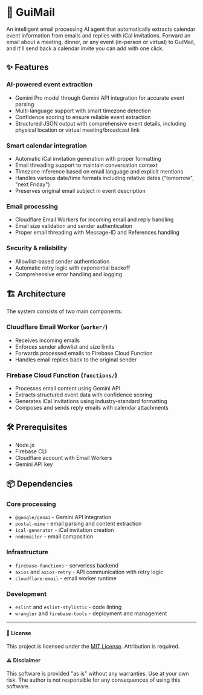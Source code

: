 # 📧 GuiMail

An intelligent email processing AI agent that automatically extracts calendar event information from emails and replies with iCal invitations. Forward an email about a meeting, dinner, or any event (in-person or virtual) to GuiMail, and it'll send back a calendar invite you can add with one click.

## ✨ Features

### AI-powered event extraction
- Gemini Pro model through Gemini API integration for accurate event parsing
- Multi-language support with smart timezone detection
- Confidence scoring to ensure reliable event extraction
- Structured JSON output with comprehensive event details, including physical location or virtual meeting/broadcast link

### Smart calendar integration
- Automatic iCal invitation generation with proper formatting
- Email threading support to maintain conversation context
- Timezone inference based on email language and explicit mentions
- Handles various date/time formats including relative dates ("tomorrow", "next Friday")
- Preserves original email subject in event description

### Email processing
- Cloudflare Email Workers for incoming email and reply handling
- Email size validation and sender authentication
- Proper email threading with Message-ID and References handling

### Security & reliability
- Allowlist-based sender authentication
- Automatic retry logic with exponential backoff
- Comprehensive error handling and logging

## 🏗️ Architecture

The system consists of two main components:

### Cloudflare Email Worker (`worker/`)
- Receives incoming emails
- Enforces sender allowlist and size limits
- Forwards processed emails to Firebase Cloud Function
- Handles email replies back to the original sender

### Firebase Cloud Function (`functions/`)
- Processes email content using Gemini API
- Extracts structured event data with confidence scoring
- Generates iCal invitations using industry-standard formatting
- Composes and sends reply emails with calendar attachments

## 🛠️ Prerequisites
- Node.js
- Firebase CLI
- Cloudflare account with Email Workers
- Gemini API key

## 📦 Dependencies

### Core processing
- `@google/genai` - Gemini API integration
- `postal-mime` - email parsing and content extraction
- `ical-generator` - iCal invitation creation
- `nodemailer` - email composition

### Infrastructure
- `firebase-functions` - serverless backend
- `axios` and `axios-retry` - API communication with retry logic
- `cloudflare:email` - email worker runtime

### Development
- `eslint` and `eslint-stylistic` - code linting
- `wrangler` and `firebase-tools` - deployment and management

---

#### 📄 License
This project is licensed under the [MIT License](LICENSE). Attribution is required.

#### ⚠️ Disclaimer
This software is provided "as is" without any warranties. Use at your own risk. The author is not responsible for any consequences of using this software.
